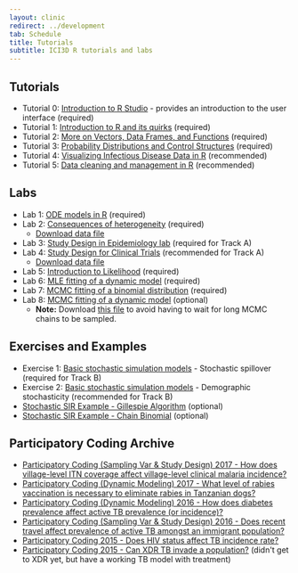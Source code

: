 ```yaml
---
layout: clinic
redirect: ../development
tab: Schedule
title: Tutorials
subtitle: ICI3D R tutorials and labs
---
```


## Tutorials

- Tutorial 0: [Introduction to R Studio](https://raw.githubusercontent.com/ICI3D/RTutorials/master/introRstudio.R) - provides an introduction to the user interface (required)
- Tutorial 1: [Introduction to R and its quirks](https://raw.githubusercontent.com/ICI3D/RTutorials/master/ICI3D_RTutorial_1.R) (required)
- Tutorial 2: [More on Vectors, Data Frames, and Functions](https://raw.githubusercontent.com/ICI3D/RTutorials/master/ICI3D_RTutorial_2.R) (required)
- Tutorial 3: [Probability Distributions and Control Structures](https://raw.githubusercontent.com/ICI3D/RTutorials/master/ICI3D_RTutorial_3.R) (required)
- Tutorial 4: [Visualizing Infectious Disease Data in R](./visualizeData) (recommended)
- Tutorial 5: [Data cleaning and management in R](./dataCleaning) (recommended)

## Labs

- Lab 1: [ODE models in R](https://raw.githubusercontent.com/ICI3D/RTutorials/master/ICI3D_Lab1_ODEmodels.R) (required)
- Lab 2: [Consequences of heterogeneity](https://raw.githubusercontent.com/ICI3D/RTutorials/master/ICI3D_Lab2_Heterogeneity.R) (required)
    - [Download data file](https://raw.githubusercontent.com/ICI3D/RTutorials/master/HetSIR_functions.Rdata)
- Lab 3: [Study Design in Epidemiology lab](https://raw.githubusercontent.com/ICI3D/RTutorials/master/ICI3D_Lab3_EpiStudyDesign.R) (required for Track A)
- Lab 4: [Study Design for Clinical Trials](https://raw.githubusercontent.com/ICI3D/RTutorials/master/ICI3D_Lab4_RCT.R) (recommended for Track A)    
    - [Download data file](https://github.com/ICI3D/datasets/blob/master/clinicalTrials/MuTxT.Rdata?raw=true)
- Lab 5: [Introduction to Likelihood](https://raw.githubusercontent.com/ICI3D/RTutorials/master/ICI3D_Lab5_introLikelihood.R) (required)
- Lab 6: [MLE fitting of a dynamic model](https://raw.githubusercontent.com/ICI3D/RTutorials/master/ICI3D_Lab6_MLE_SIV_HIV.R) (required)
- Lab 7: [MCMC fitting of a binomial distribution](https://raw.githubusercontent.com/ICI3D/RTutorials/master/ICI3D_Lab7_MCMC-Binomial.R) (required)
- Lab 8: [MCMC fitting of a dynamic model](https://raw.githubusercontent.com/ICI3D/RTutorials/master/ICI3D_Lab8_MCMC-SI_HIV.R) (optional)
    - **Note:** Download [this file](https://raw.githubusercontent.com/ICI3D/RTutorials/master/MCMC_SI_runs.Rdata) to avoid having to wait for long MCMC chains to be sampled.

## Exercises and Examples

- Exercise 1: [Basic stochastic simulation models](https://raw.githubusercontent.com/ICI3D/RTutorials/master/ICI3D_spillover_introductions.R) - Stochastic spillover (required for Track B)
- Exercise 2: [Basic stochastic simulation models](https://raw.githubusercontent.com/ICI3D/RTutorials/master/SimpleStochastic/SimpleStochastic.R) - Demographic stochasticity (recommended for Track B)
- [Stochastic SIR Example - Gillespie Algorithm](./gillespie) (optional)
- [Stochastic SIR Example - Chain Binomial](https://raw.githubusercontent.com/ICI3D/RTutorials/master/ICI3D_Example_chainBinom.R) (optional)

## Participatory Coding Archive
- [Participatory Coding (Sampling Var & Study Design) 2017 - How does village-level ITN coverage affect village-level clinical malaria incidence?](https://github.com/ICI3D/RTutorials/raw/master/participatoryCoding_MalariaITN_2017.R)
- [Participatory Coding (Dynamic Modeling) 2017 - What level of rabies vaccination is necessary to eliminate rabies in Tanzanian dogs?](https://github.com/ICI3D/RTutorials/raw/master/particCoding_Rabies2017.R)
- [Participatory Coding (Dynamic Modeling) 2016 - How does diabetes prevalence affect active TB prevalence (or incidence)?](https://raw.githubusercontent.com/ICI3D/RTutorials/master/particCodingDynMod2016.R)
- [Participatory Coding (Sampling Var & Study Design) 2016 - Does recent travel affect prevalence of active TB amongst an immigrant population? ](https://raw.githubusercontent.com/ICI3D/RTutorials/master/participatoryCoding2016.R)
- [Participatory Coding 2015 - Does HIV status affect TB incidence rate?](https://raw.githubusercontent.com/ICI3D/RTutorials/master/participatoryCoding_HIVTB.R)
- [Participatory Coding 2015 - Can XDR TB invade a population?](https://raw.githubusercontent.com/ICI3D/RTutorials/master/ParticipatoryDynamicModel_TB.R) (didn't get to XDR yet, but have a working TB model with treatment)
